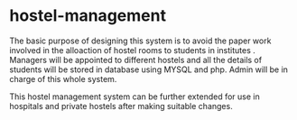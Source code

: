 # hostel-management
The basic purpose of designing this system is to avoid the paper work involved in the alloaction of hostel rooms to students in institutes
. Managers will be appointed to different hostels and all the details of students 
will be stored in database using MYSQL and php. Admin will be in charge of this whole system.

This hostel management system can be further extended for use in hospitals and private hostels after making suitable changes.

